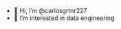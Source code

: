 - 👋 Hi, I’m @carlosgrtnr227
- 👀 I’m interested in data engineering


<!---
carlosgrtnr227/carlosgrtnr227 is a ✨ special ✨ repository because its `README.md` (this file) appears on your GitHub profile.
You can click the Preview link to take a look at your changes.
--->
